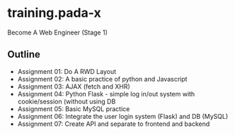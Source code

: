 # training.pada-x

Become A Web Engineer (Stage 1)

## Outline

- Assignment 01: Do A RWD Layout
- Assignment 02: A basic practice of python and Javascript
- Assignment 03: AJAX (fetch and XHR)
- Assignment 04: Python Flask - simple log in/out system with cookie/session (without using DB
- Assignment 05: Basic MySQL practice
- Assignment 06: Integrate the user login system (Flask) and DB (MySQL)
- Assignment 07: Create API and separate to frontend and backend
